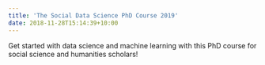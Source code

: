 ```yaml
---
title: 'The Social Data Science PhD Course 2019'
date: 2018-11-28T15:14:39+10:00
---
```


Get started with data science and machine learning with this PhD course for social science and humanities scholars!